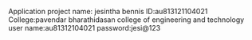Application project
name: jesintha bennis
ID:au813121104021
College:pavendar bharathidasan college of engineering and technology
user name:au81312104021
password:jesi@123
